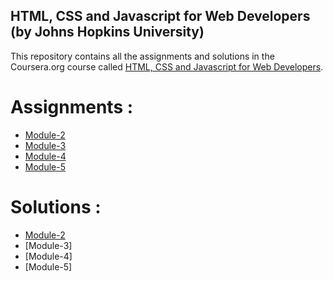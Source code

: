 ## HTML, CSS and Javascript for Web Developers (by Johns Hopkins University)

This repository contains all the assignments and solutions in the Coursera.org course called [HTML, CSS and Javascript for Web Developers](https://www.coursera.org/learn/html-css-javascript-for-web-developers).

# Assignments :

* [Module-2 ](https://github.com/jhu-ep-coursera/fullstack-course4/blob/master/assignments/assignment2/Assignment-2.md) 
* [Module-3](https://github.com/jhu-ep-coursera/fullstack-course4/blob/master/assignments/assignment3/Assignment-3.md)
* [Module-4](https://github.com/jhu-ep-coursera/fullstack-course4/blob/master/assignments/assignment4/Assignment-4.md)
* [Module-5](https://github.com/jhu-ep-coursera/fullstack-course4/blob/master/assignments/assignment5/Assignment-5.md)


# Solutions :

* [Module-2](https://sgrossett.github.io/HTML-CSS-Javascript-for-Web-Developer/module2-solution)
* [Module-3]
* [Module-4]
* [Module-5]
